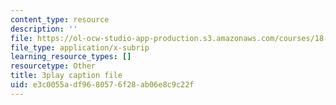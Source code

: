 ```yaml
---
content_type: resource
description: ''
file: https://ol-ocw-studio-app-production.s3.amazonaws.com/courses/18-086-mathematical-methods-for-engineers-ii-spring-2006/e3c0055adf9680576f28ab06e8c9c22f_fpwsw7SdkyY.srt
file_type: application/x-subrip
learning_resource_types: []
resourcetype: Other
title: 3play caption file
uid: e3c0055a-df96-8057-6f28-ab06e8c9c22f
---
```

